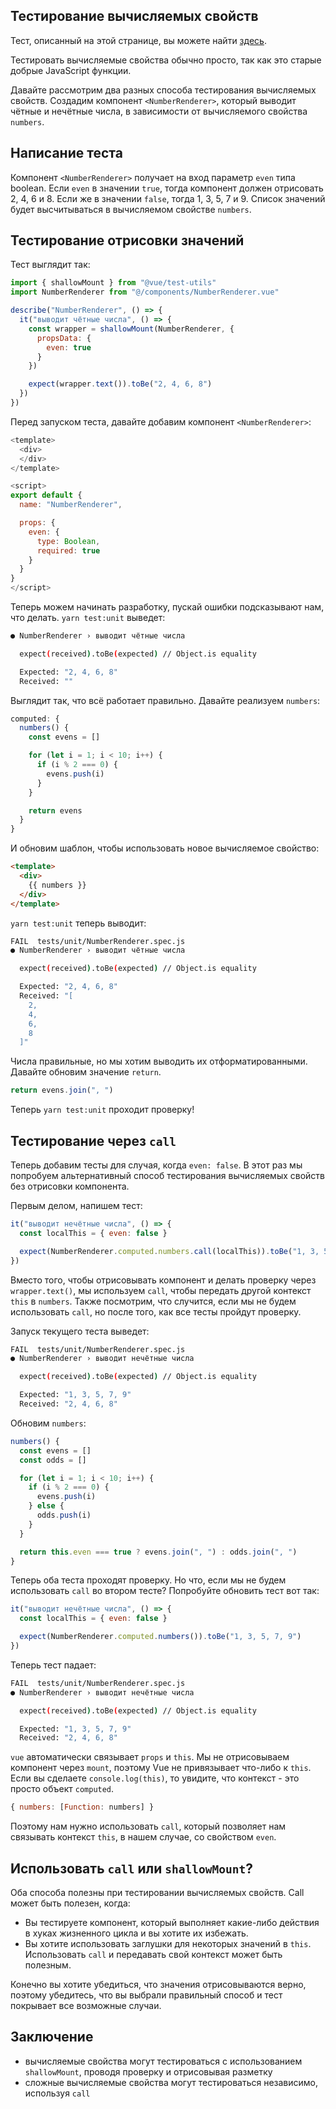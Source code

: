 ## Тестирование вычисляемых свойств

Тест, описанный на этой странице, вы можете найти [здесь](https://github.com/lmiller1990/vue-testing-handbook/tree/master/demo-app/tests/unit/NumberRenderer.spec.js).

Тестировать вычисляемые свойства обычно просто, так как это старые добрые JavaScript функции.

Давайте рассмотрим два разных способа тестирования вычисляемых свойств. Создадим компонент `<NumberRenderer>`, который выводит чётные и нечётные числа, в зависимости от вычисляемого свойства `numbers`. 

## Написание теста

Компонент `<NumberRenderer>` получает на вход параметр `even` типа boolean. Если `even` в значении `true`, тогда компонент должен отрисовать 2, 4, 6 и 8. Если же в значении `false`, тогда 1, 3, 5, 7 и 9. Список значений будет высчитываться в вычисляемом свойстве `numbers`.

## Тестирование отрисовки значений

Тест выглядит так:

```js
import { shallowMount } from "@vue/test-utils"
import NumberRenderer from "@/components/NumberRenderer.vue"

describe("NumberRenderer", () => {
  it("выводит чётные числа", () => {
    const wrapper = shallowMount(NumberRenderer, {
      propsData: {
        even: true
      }
    })

    expect(wrapper.text()).toBe("2, 4, 6, 8")
  })
})
```
Перед запуском теста, давайте добавим компонент `<NumberRenderer>`:

```js
<template>
  <div>
  </div>
</template>

<script>
export default {
  name: "NumberRenderer",

  props: {
    even: {
      type: Boolean,
      required: true
    }
  }
}
</script>
```

Теперь можем начинать разработку, пускай ошибки подсказывают нам, что делать. `yarn test:unit` выведет:

```bash
● NumberRenderer › выводит чётные числа

  expect(received).toBe(expected) // Object.is equality

  Expected: "2, 4, 6, 8"
  Received: ""
```

Выглядит так, что всё работает правильно. Давайте реализуем `numbers`:

```js
computed: {
  numbers() {
    const evens = []

    for (let i = 1; i < 10; i++) {
      if (i % 2 === 0) {
        evens.push(i)
      }
    }

    return evens
  }
}
```

И обновим шаблон, чтобы использовать новое вычисляемое свойство:

```html
<template>
  <div>
    {{ numbers }}
  </div>
</template>
```

`yarn test:unit` теперь выводит:

```bash
FAIL  tests/unit/NumberRenderer.spec.js
● NumberRenderer › выводит чётные числа

  expect(received).toBe(expected) // Object.is equality

  Expected: "2, 4, 6, 8"
  Received: "[
    2,
    4,
    6,
    8
  ]"
```

Числа правильные, но мы хотим выводить их отформатированными. Давайте обновим значение `return`.

```js
return evens.join(", ")
```

Теперь `yarn test:unit` проходит проверку! 

## Тестирование через `call` 

Теперь добавим тесты для случая, когда `even: false`. В этот раз мы попробуем альтернативный способ тестирования вычисляемых свойств без отрисовки компонента.

Первым делом, напишем тест:

```js
it("выводит нечётные числа", () => {
  const localThis = { even: false }

  expect(NumberRenderer.computed.numbers.call(localThis)).toBe("1, 3, 5, 7, 9")
})
```

Вместо того, чтобы отрисовывать компонент и делать проверку через `wrapper.text()`, мы используем `call`, чтобы передать другой контекст `this` в `numbers`. Также посмотрим, что случится, если мы не будем использовать `call`, но после того, как все тесты пройдут проверку.

Запуск текущего теста выведет:

```bash
FAIL  tests/unit/NumberRenderer.spec.js
● NumberRenderer › выводит нечётные числа

  expect(received).toBe(expected) // Object.is equality

  Expected: "1, 3, 5, 7, 9"
  Received: "2, 4, 6, 8"
```

Обновим `numbers`:


```js
numbers() {
  const evens = []
  const odds = []

  for (let i = 1; i < 10; i++) {
    if (i % 2 === 0) {
      evens.push(i)
    } else {
      odds.push(i)
    }
  }

  return this.even === true ? evens.join(", ") : odds.join(", ")
}
```

Теперь оба теста проходят проверку. Но что, если мы не будем использовать `call` во втором тесте? Попробуйте обновить тест вот так:

```js
it("выводит нечётные числа", () => {
  const localThis = { even: false }

  expect(NumberRenderer.computed.numbers()).toBe("1, 3, 5, 7, 9")
})
```

Теперь тест падает:

```bash
FAIL  tests/unit/NumberRenderer.spec.js
● NumberRenderer › выводит нечётные числа

  expect(received).toBe(expected) // Object.is equality

  Expected: "1, 3, 5, 7, 9"
  Received: "2, 4, 6, 8"
```
`vue` автоматически связывает `props` и `this`. Мы не отрисовываем компонент через `mount`, поэтому Vue не привязывает что-либо к `this`. Если вы сделаете `console.log(this)`, то увидите, что контекст - это просто объект `computed`.

```js
{ numbers: [Function: numbers] }
```

Поэтому нам нужно использовать `call`, который позволяет нам связывать контекст `this`, в нашем случае, со свойством `even`.

## Использовать `call` или `shallowMount`?

Оба способа полезны при тестировании вычисляемых свойств. Call может быть полезен, когда:

- Вы тестируете компонент, который выполняет какие-либо действия в хуках жизненного цикла и вы хотите их избежать.
- Вы хотите использовать заглушки для некоторых значений в `this`. Использовать `call` и передавать свой контекст может быть полезным.

Конечно вы хотите убедиться, что значения отрисовываются верно, поэтому убедитесь, что вы выбрали правильный способ и тест покрывает все возможные случаи.

## Заключение

- вычисляемые свойства могут тестироваться с использованием `shallowMount`, проводя проверку и отрисовывая разметку
- сложные вычисляемые свойства могут тестироваться независимо, используя `call`
